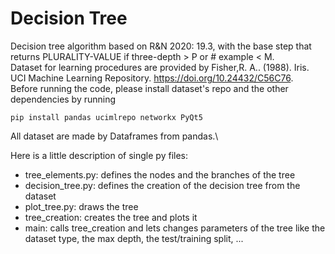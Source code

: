 # Decision Tree
Decision tree algorithm based on R&N 2020: 19.3, with the base step that returns PLURALITY-VALUE if three-depth > P or # example < M. \
Dataset for learning procedures are provided by Fisher,R. A.. (1988). Iris. UCI Machine Learning Repository. https://doi.org/10.24432/C56C76. \
Before running the code, please install dataset's repo and the other dependencies by running
```
pip install pandas ucimlrepo networkx PyQt5
```
All dataset are made by Dataframes from pandas.\

Here is a little description of single py files:
- tree_elements.py: defines the nodes and the branches of the tree
- decision_tree.py: defines the creation of the decision tree from the dataset
- plot_tree.py: draws the tree
- tree_creation: creates the tree and plots it
- main: calls tree_creation and lets changes parameters of the tree like the dataset type, the max depth, the test/training split, ...
